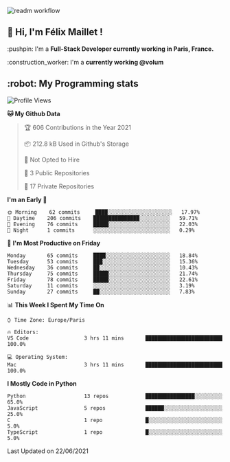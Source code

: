 ![readm workflow](https://github.com/fmaillet24/fmaillet24/actions/workflows/main.yml/badge.svg)

<h2>👋 Hi, I'm Félix Maillet !</h2>

<p>:pushpin: I'm a <strong>Full-Stack Developer currently working in Paris, France.</strong></p>
<p>:construction_worker: I'm a <strong>currently working @volum</strong></p>

<h2>:robot: My Programming stats</h2>

<!--START_SECTION:waka-->
![Profile Views](http://img.shields.io/badge/Profile%20Views-0-blue)

**🐱 My Github Data** 

> 🏆 606 Contributions in the Year 2021
 > 
> 📦 212.8 kB Used in Github's Storage 
 > 
> 🚫 Not Opted to Hire
 > 
> 📜 3 Public Repositories 
 > 
> 🔑 17 Private Repositories  
 > 
**I'm an Early 🐤** 

```text
🌞 Morning    62 commits     ████░░░░░░░░░░░░░░░░░░░░░   17.97% 
🌆 Daytime    206 commits    ███████████████░░░░░░░░░░   59.71% 
🌃 Evening    76 commits     █████░░░░░░░░░░░░░░░░░░░░   22.03% 
🌙 Night      1 commits      ░░░░░░░░░░░░░░░░░░░░░░░░░   0.29%

```
📅 **I'm Most Productive on Friday** 

```text
Monday       65 commits     ████░░░░░░░░░░░░░░░░░░░░░   18.84% 
Tuesday      53 commits     ███░░░░░░░░░░░░░░░░░░░░░░   15.36% 
Wednesday    36 commits     ██░░░░░░░░░░░░░░░░░░░░░░░   10.43% 
Thursday     75 commits     █████░░░░░░░░░░░░░░░░░░░░   21.74% 
Friday       78 commits     █████░░░░░░░░░░░░░░░░░░░░   22.61% 
Saturday     11 commits     ░░░░░░░░░░░░░░░░░░░░░░░░░   3.19% 
Sunday       27 commits     ██░░░░░░░░░░░░░░░░░░░░░░░   7.83%

```


📊 **This Week I Spent My Time On** 

```text
⌚︎ Time Zone: Europe/Paris

🔥 Editors: 
VS Code                  3 hrs 11 mins       █████████████████████████   100.0%

💻 Operating System: 
Mac                      3 hrs 11 mins       █████████████████████████   100.0%

```

**I Mostly Code in Python** 

```text
Python                   13 repos            ████████████████░░░░░░░░░   65.0% 
JavaScript               5 repos             ██████░░░░░░░░░░░░░░░░░░░   25.0% 
C                        1 repo              █░░░░░░░░░░░░░░░░░░░░░░░░   5.0% 
TypeScript               1 repo              █░░░░░░░░░░░░░░░░░░░░░░░░   5.0%

```



 Last Updated on 22/06/2021
<!--END_SECTION:waka-->
